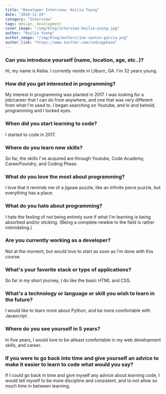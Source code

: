 ```yaml
---
title: "Developer Interview: Keilia Young"
date: "2020-11-29"
category: "Interview"
tags: design, development
cover_image: "/img/blog/interview-keilia-young.jpg"
author: "Keilia Young"
author_image: "/img/blog/authors/joe-santos-garcia.png"
author_link: "https://www.twitter.com/codingphase"
---
```


### Can you introduce yourself (name, location, age, etc..)?

Hi, my name is Keilia.  I currently reside in Lilburn, GA.  I'm 32 years young.

### How did you get interested in programming?

My interest in programming was planted in 2017.  I was looking for a job/career that I can do from anywhere, and one that was very different from what I'm used to.  I began searching on Youtube, and lo and behold, programming and I locked eyes. 

### When did you start learning to code?

I started to code in 2017.

### Where do you learn new skills?

So far, the skills I've acquired are through Youtube, Code Academy, CareerFoundry, and Coding Phase.

### What do you love the most about programming?

I love that it reminds me of a jigsaw puzzle, like an infinite piece puzzle, but everything has a place.  

### What do you hate about programming?

I hate the feeling of not being entirely sure if what I'm learning is being absorbed and/or sticking. (Being a complete newbie to the field is rather intimidating.) 

### Are you currently working as a developer?

Not at the moment, but would love to start as soon as I'm done with this course.

### What's your favorite stack or type of applications?

So far in my short journey, I do like the basic HTML and CSS.

### What's a technology or language or skill you wish to learn in the future?

I would like to learn more about Python, and be more comfortable with Javascript.

### Where do you see yourself in 5 years?

In five years, I would love to be atleast comfortable in my web development skills, and career.   

### If you were to go back into time and give yourself an advice to make it easier to learn to code what would you say?

If I could go back in time and give myself any advice about learning code, I would tell myself to be more discipline and consistent, and to not allow so much time in between learning. 
